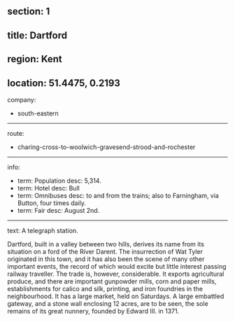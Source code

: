 section: 1
----
title: Dartford
----
region: Kent
----
location: 51.4475, 0.2193
----
company:
- south-eastern
----
route:
- charing-cross-to-woolwich-gravesend-strood-and-rochester
----
info:
- term: Population
  desc: 5,314.
- term: Hotel
  desc: Bull
- term: Omnibuses
  desc: to and from the trains; also to Farningham, via Button, four times daily.
- term: Fair
  desc: August 2nd.
----
text: A telegraph station.

Dartford, built in a valley between two hills, derives its name from its situation on a ford of the River Darent. The insurrection of Wat Tyler originated in this town, and it has also been the scene of many other important events, the record of which would excite but little interest passing railway traveller. The trade is, however, considerable. It exports agricultural produce, and there are important gunpowder mills, corn and paper mills, establishments for calico and silk, printing, and iron foundries in the neighbourhood. It has a large market, held on Saturdays. A large embattled gateway, and a stone wall enclosing 12 acres, are to be seen, the sole remains of its great nunnery, founded by Edward III. in 1371.
